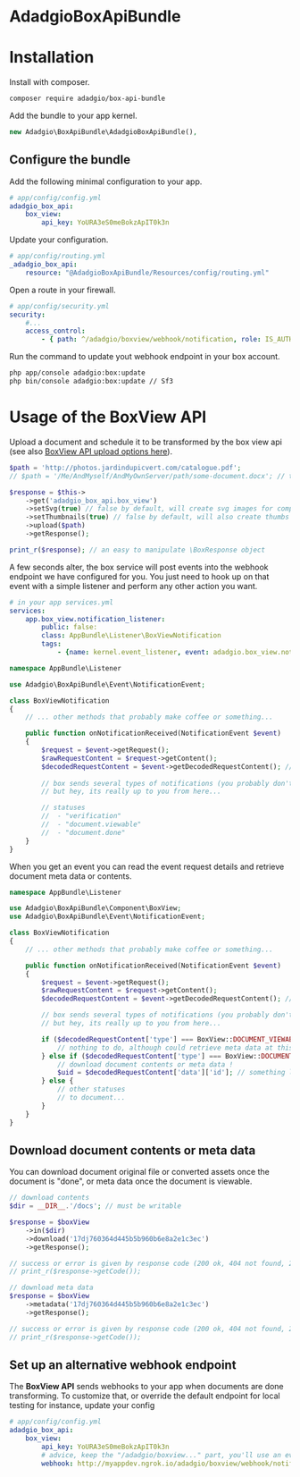 # AdadgioBoxApiBundle

# Installation

Install with composer.

```bash
composer require adadgio/box-api-bundle
```

Add the bundle to your app kernel.

```php
new Adadgio\BoxApiBundle\AdadgioBoxApiBundle(),
```

## Configure the bundle

Add the following minimal configuration to your app.

```yml
# app/config/config.yml
adadgio_box_api:
    box_view:
        api_key: YoURA3eS0meBokzApIT0k3n
```

Update your configuration.

```yml
# app/config/routing.yml
_adadgio_box_api:
    resource: "@AdadgioBoxApiBundle/Resources/config/routing.yml"
```

Open a route in your firewall.

```yml
# app/config/security.yml
security:
    #...
    access_control:
        - { path: ^/adadgio/boxview/webhook/notification, role: IS_AUTHENTICATED_ANONYMOUSLY }

```

Run the command to update yout webhook endpoint in your box account.

```bash
php app/console adadgio:box:update
php bin/console adadgio:box:update // Sf3
```

# Usage of the BoxView API

Upload a document and schedule it to be transformed by the box view api (see also [BoxView API upload options here](https://view.box.com/reference#post-documents)).

```php
$path = 'http://photos.jardindupicvert.com/catalogue.pdf';
// $path = '/Me/AndMyself/AndMyOwnServer/path/some-document.docx'; // this works to!

$response = $this->
    ->get('adadgio_box_api.box_view')
    ->setSvg(true) // false by default, will create svg images for compatibility
    ->setThumbnails(true) // false by default, will also create thumbs (128x128, 256x256 and 480x480)
    ->upload($path)
    ->getResponse();

print_r($response); // an easy to manipulate \BoxResponse object
```

A few seconds alter, the box service will post events into the webhook endpoint we have configured for you. You just need to hook up on that event with a simple listener and perform any other action you want.

```yml
# in your app services.yml
services:
    app.box_view.notification_listener:
        public: false:
        class: AppBundle\Listener\BoxViewNotification
        tags:
            - {name: kernel.event_listener, event: adadgio.box_view.notification, method: onNotificationReceived }
```

```php
namespace AppBundle\Listener

use Adadgio\BoxApiBundle\Event\NotificationEvent;

class BoxViewNotification
{
    // ... other methods that probably make coffee or something...

    public function onNotificationReceived(NotificationEvent $event)
    {
        $request = $event->getRequest();
        $rawRequestContent = $request->getContent();
        $decodedRequestContent = $event->getDecodedRequestContent(); // this is much cleaner (you'll avoid errors)
        
        // box sends several types of notifications (you probably don't need all of them)
        // but hey, its really up to you from here...

        // statuses
        //  - "verification"
        //  - "document.viewable"
        //  - "document.done"
    }
}
```

When you get an event you can read the event request details and retrieve document meta data or contents.

```php
namespace AppBundle\Listener

use Adadgio\BoxApiBundle\Component\BoxView;
use Adadgio\BoxApiBundle\Event\NotificationEvent;

class BoxViewNotification
{
    // ... other methods that probably make coffee or something...

    public function onNotificationReceived(NotificationEvent $event)
    {
        $request = $event->getRequest();
        $rawRequestContent = $request->getContent();
        $decodedRequestContent = $event->getDecodedRequestContent(); // this is much cleaner (you'll avoid errors)

        // box sends several types of notifications (you probably don't need all of them)
        // but hey, its really up to you from here...

        if ($decodedRequestContent['type'] === BoxView::DOCUMENT_VIEWABLE) {
            // nothing to do, although could retrieve meta data at this point
        } else if ($decodedRequestContent['type'] === BoxView::DOCUMENT_DONE) {
            // download document contents or meta data !
            $uid = $decodedRequestContent['data']['id']; // something like "h7d9760364d887b5b960b6e8a2e1c3ec"
        } else {
            // other statuses
            // to document...
        }
    }
}
```

## Download document contents or meta data

You can download document original file or converted assets once the document is "done", or meta data once the document is viewable.

```php
// download contents
$dir = __DIR__.'/docs'; // must be writable

$response = $boxView
    ->in($dir)
    ->download('17dj760364d445b5b960b6e8a2e1c3ec')
    ->getResponse();

// success or error is given by response code (200 ok, 404 not found, 202 document not yes ready)
// print_r($response->getCode());
```

```php
// download meta data
$response = $boxView
    ->metadata('17dj760364d445b5b960b6e8a2e1c3ec')
    ->getResponse();

// success or error is given by response code (200 ok, 404 not found, 202 document not yes ready)
// print_r($response->getCode());
```

## Set up an alternative webhook endpoint

The **BoxView API** sends webhooks to your app when documents are done transforming. To customize that, or override the default endpoint for local testing for instance, update your config

```yml
# app/config/config.yml
adadgio_box_api:
    box_view:
        api_key: YoURA3eS0meBokzApIT0k3n
        # advice, keep the "/adadgio/boxview..." part, you'll use an event listener to hook up on that route
        webhook: http://myappdev.ngrok.io/adadgio/boxview/webhook/notification
```
